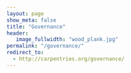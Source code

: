 ```yaml
---
layout: page
show_meta: false
title: "Governance"
header:
   image_fullwidth: "wood_plank.jpg"
permalink: "/governance/"
redirect_to:
  - http://carpentries.org/governance/
---
```


